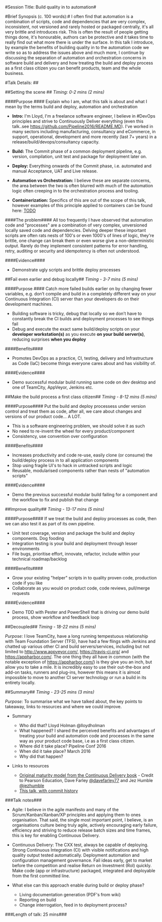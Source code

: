 #Session Title: Build quality in to automation#

#Brief Synopsis (c. 100 words):#
I often find that automation is a combination of scripts, code and dependencies that are very complex, inconsistent, not versioned and rarely hosted or packaged centrally, it's all very brittle and introduces risk. This is often the result of people getting things done, it's honourable, authors can be protective and it takes time to really find out what more there is under the surface. 
In this talk I introduce, by example the benefits of building quality in to the automation code we write so as to address the issues above and much more, I continue by discussing the separation of automation and orchestration concerns in software build and delivery and how treating the build and deploy process as a first class citizen you can benefit products, team and the whole business.


#Talk Details: ##

##Setting the scene ##
*Timing: 0-2 mins (2 mins)*

####Purpose ####
Explain who I am, what this talk is about and what I mean by the terms build and deploy, automation and orchestration

* **Intro:** I'm Lloyd, I'm a freelance software engineer, I believe in #DevOps principles and strive to Continuously Deliver everything (even this talk..see https://github.com/Pipeline2016/README.MD). I've worked in many sectors including manufacturing, consultancy and eCommerce, in support, operational, development and more recently (last 7+ years) in a release/build/devops/consultancy capacity. 

* **Build:** The Commit phase of a common deployment pipeline, e.g. version, compilation, unit test and package for deployment later on.
* **Deploy:** Everything onwards of the Commit phase, i.e. automated and manual Acceptance, UAT and Live release.
* **Automation vs Orchestration:** I believe these are separate concerns, the area between the two is often blurred with much of the automation logic often creeping in to the orchestration process and tooling.
* **Containerization:** Specifics of this are out of the scope of this talk, however examples of this principle applied to containers can be found here: [TODO]() 

####The problem####
All too frequently I have observed that automation code and "processes" are a combination of very complex, unversioned locally saved code and dependencies. Delving deeper these important scripts are often rats nests of 100's or even 1000's of lines of logic, they're brittle, one change can break them or even worse give a non-deterministic output. Rarely do they implement consistent patterns for error handling, retry, auditing or security and idempotency is often not understood.

####Evidence####
* Demonstrate ugly scripts and brittle deploy processes

##Fail even earlier and debug locally##
*Timing - 3-7 mins (5 mins)*

####Purpose ####
Catch more failed builds earlier on by changing fewer variables, e.g. don’t compile and build in a completely different way on your Continuous Integration (CI) server than your developers do on their development machines.

* Building software is tricky, debug that locally so we don’t have to constantly break the CI builds and deployment processes to see things fail
* Debug and execute the exact same build/deploy scripts on your **developer workstation(s)** as you execute **on your build server(s)**, reducing surprises **when you deploy**

####Benefits####
* Promotes DevOps as a practice, CI, testing, delivery and Infrastructure as Code (IaC) become things everyone cares about and has visibility of.

####Evidence####
* Demo successful modular build running same code on dev desktop and one of TeamCity, AppVeyor, Jenkins etc.

##Make the build process a first class citizen##
*Timing - 8-12 mins (5 mins)*

####Purpose####
Put the build and deploy processess under version control and treat them as code, after all, we care about changes and versions of our product code… A LOT. 

* This is a software engineering problem, we should solve it as such
* No need to re-invent the wheel for every product/component
* Consistency, use convention over configuration

####Benefits####
* Increases productivity and code re-use, easily clone (or consume) the build/deploy process in to all application components 
* Stop using fragile UI's to hack in untracked scripts and logic
* Reusable, modularised components rather than nests of "automation scripts" 

####Evidence####
* Demo the previous successful modular build failing for a component and the workflow to fix and publish that change

##Improve quality##
*Timing - 13-17 mins (5 mins)*

####Purpose####
If we treat the build and deploy processes as code, then we can also test it as part of its own pipeline.

* Unit test coverage, version and package the build and deploy components. Dog fooding
* Integration testing is your build and deployment through lesser environments
* File bugs, prioritise effort, innovate, refactor, include within your technical roadmap/backlog

####Benefits####
* Grow your existing "helper" scripts in to quality proven code, production code if you like
* Collaborate as you would on product code, code reviews, pull/merge requests
 
####Evidence####
* Demo TDD with Pester and PowerShell that is driving our demo build process, show workflow and feedback loop

##Decoupled##
*Timing - 18-22 mins (5 mins)*

*Purpose:* I love TeamCity, have a long running tempestuous relationship with Team Foundation Server (TFS), have had a few flings with Jenkins  and chatted up various other CI and build servers/services, including but not limited to http://www.appveyor.com/, https://travis-ci.org/ and https://appharbor.com/. The one thing they all have in common (with the notable exception of https://appharbor.com/) is they give you an inch, but allow you to take a mile. It is incredibly easy to use their out-the-box and add-on tasks, runners and plug-ins, however this means it is almost impossible to move to another CI server technology or run a build in its entirety locally.

##Summary##
*Timing - 23-25 mins (3 mins)*

*Purpose:* To summarise what we have talked about, the key points to takeaway, links to resources and where we could improve.

* Summary
	* Who did that? 
		Lloyd Holman @lloydholman
	* What happened? 
		I shared the perceived benefits and advantages of treating your build and automation code and processes in the same way as your product code base, i.e as a first class citizen. 
	* Where did it take place?
		Pipeline Conf 2016
	* When did it take place?
		March 2016
	* Why did that happen?

* Links to resources
  * [Original maturity model from the Continuous Delivery book]() - Credit to Pearson Education, Dave Farley [@davefarley77](https://twitter.com/davefarley77) and Jez Humble [@jezhumble](https://twitter.com/jezhumble) 
  * [This talk, with commit history](https://github.com/lholman/Pipeline2016/blob/master/README.MD)
  
###Talk notes###
* Agile: I believe in the agile manifesto and many of the Scrum/Kanban/Xanban/XP principles and applying them to ones organisation. That said, the single most important point, I believe, is an organisations culture being truly agile, actively encouraging early failure, efficiency and striving to reduce release batch sizes and time frames, this is key for enabling Continuous Delivery. 

* Continuous Delivery:  The CXX test, always be capable of deploying. Strong Continuous Integration (CI) with visible notifications and high quality output tested automatically. Deployment automation and configuration management governance. Fail ideas early, get to market before the competition and realise Return on Investment (RoI) quickly. Make code (app or infrastructure) packaged, integrated and deployable from the first committed line.

* What else can this approach enable during build or deploy phase?
	* Living documentation generation (PDF's from wiki)
	* Reporting on build
	* Change interrogation, feed in to deployment process?
	
###Length of talk: 25 mins###
